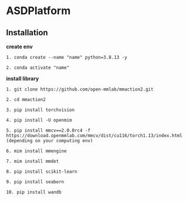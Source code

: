 # ASDPlatform

   ## Installation
    
   __create env__
    
    1. conda create --name "name" python=3.8.13 -y
    
    2. conda activate "name"
    
      
    
  __install library__
    
    1. git clone https://github.com/open-mmlab/mmaction2.git
    
    2. cd mmaction2
    
    3. pip install torchvision
    
    4. pip install -U openmim
    
    5. pip install mmcv==2.0.0rc4 -f https://download.openmmlab.com/mmcv/dist/cu116/torch1.13/index.html
    (depending on your computing env)
    
    6. mim install mmengine
    
    7. mim install mmdet
    
    8. pip install scikit-learn
    
    9. pip install seaborn
    
    10. pip install wandb

